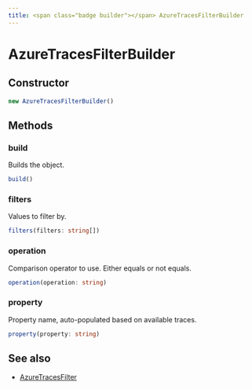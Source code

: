 ```yaml
---
title: <span class="badge builder"></span> AzureTracesFilterBuilder
---
```

# <span class="badge builder"></span> AzureTracesFilterBuilder

## Constructor

```typescript
new AzureTracesFilterBuilder()
```
## Methods

### <span class="badge object-method"></span> build

Builds the object.

```typescript
build()
```

### <span class="badge object-method"></span> filters

Values to filter by.

```typescript
filters(filters: string[])
```

### <span class="badge object-method"></span> operation

Comparison operator to use. Either equals or not equals.

```typescript
operation(operation: string)
```

### <span class="badge object-method"></span> property

Property name, auto-populated based on available traces.

```typescript
property(property: string)
```

## See also

 * <span class="badge object-type-interface"></span> [AzureTracesFilter](./object-AzureTracesFilter.md)
